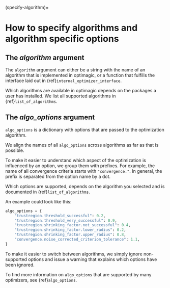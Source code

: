 (specify-algorithm)=

# How to specify algorithms and algorithm specific options

## The *algorithm* argument

The `algorithm` argument can either be a string with the name of an algorithm that is
implemented in optimagic, or a function that fulfills the interface laid out in
{ref}`internal_optimizer_interface`.

Which algorithms are available in optimagic depends on the packages a user has
installed. We list all supported algorithms in {ref}`list_of_algorithms`.

## The *algo_options* argument

`algo_options` is a dictionary with options that are passed to the optimization
algorithm.

We align the names of all `algo_options` across algorithms as far as that is possible.

To make it easier to understand which aspect of the optimization is influenced by an
option, we group them with prefixes. For example, the name of all convergence criteria
starts with `"convergence."`. In general, the prefix is separated from the option name
by a dot.

Which options are supported, depends on the algorithm you selected and is documented in
{ref}`list_of_algorithms`.

An example could look like this:

```python
algo_options = {
    "trustregion.threshold_successful": 0.2,
    "trustregion.threshold_very_successful": 0.9,
    "trustregion.shrinking_factor.not_successful": 0.4,
    "trustregion.shrinking_factor.lower_radius": 0.2,
    "trustregion.shrinking_factor.upper_radius": 0.8,
    "convergence.noise_corrected_criterion_tolerance": 1.1,
}
```

To make it easier to switch between algorithms, we simply ignore non-supported options
and issue a warning that explains which options have been ignored.

To find more information on `algo_options` that are supported by many optimizers, see
{ref}`algo_options`.
